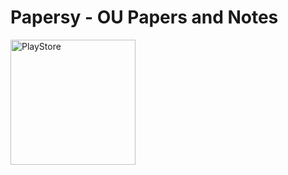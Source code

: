 # Papersy - OU Papers and Notes
<a href="https://play.google.com/store/apps/details?id=com.thedumbcoders.papersy" title="Paypersy on PlayStore"><img src="https://cloud.githubusercontent.com/assets/5692567/10923351/6b688a92-8278-11e5-9973-8ffbf3c5cc52.png" alt="PlayStore" width="200"/> <a/>
